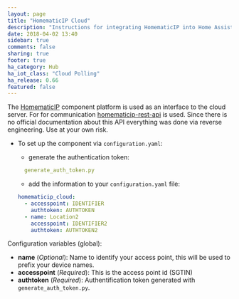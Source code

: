 ```yaml
---
layout: page
title: "HomematicIP Cloud"
description: "Instructions for integrating HomematicIP into Home Assistant."
date: 2018-04-02 13:40
sidebar: true
comments: false
sharing: true
footer: true
ha_category: Hub
ha_iot_class: "Cloud Polling"
ha_release: 0.66
featured: false
---
```


The [HomematicIP](http://www.homematic-ip.com) component platform is used as an interface to the cloud server.
For for communication [homematicip-rest-api](https://github.com/coreGreenberet/homematicip-rest-api) is used. Since there is no official documentation about this API everything was done via reverse engineering. Use at your own risk.

* To set up the component via `configuration.yaml`:

  - generate the authentication token:
  ```yaml
    generate_auth_token.py
  ```

  - add the information to your `configuration.yaml` file:
  ```yaml
  homematicip_cloud:
    - accesspoint: IDENTIFIER
      authtoken: AUTHTOKEN
    - name: Location2
      accesspoint: IDENTIFIER2
      authtoken: AUTHTOKEN2   
  ```

Configuration variables (global):

- **name** (*Optional*): Name to identify your access point, this will be
  used to prefix your device names.
- **accesspoint** (*Required*): This is the access point id (SGTIN)
- **authtoken** (*Required*): Authentification token generated with
`generate_auth_token.py`.


